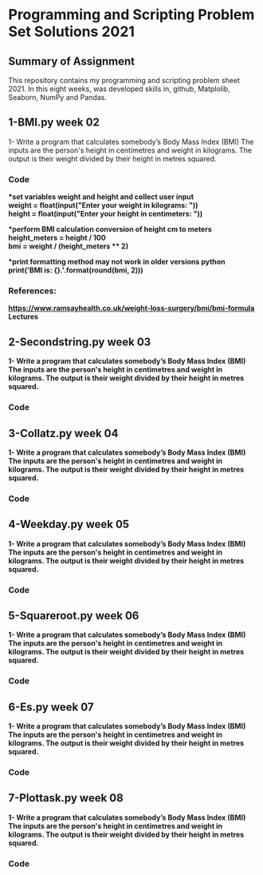 # Programming and Scripting Problem Set Solutions 2021

## Summary of Assignment
<p>This repository contains my programming and scripting problem sheet 2021. In this eight weeks, was developed skills in, github, Matplolib, Seaborn, NumPy and Pandas.</p>



## 1-BMI.py week 02
<p>1- Write a program that calculates somebody’s Body Mass Index (BMI) The inputs are the person's height in centimetres and weight in kilograms. The output is their weight divided by their height in metres squared.</p>

### Code

<p><b>*set variables weight and height and collect user input<br> weight = float(input("Enter your weight in kilograms: "))<b><br>height = float(input("Enter your height in centimeters: "))</p>

<p><b>*perform BMI calculation conversion of height cm to meters<b><br> height_meters = height / 100 <br> bmi = weight / (height_meters  ** 2)</p>

<p><b>*print formatting method may not work in older versions python<b><br> print('BMI is: {}.'.format(round(bmi, 2)))</p>

### References:
https://www.ramsayhealth.co.uk/weight-loss-surgery/bmi/bmi-formula<br>Lectures



## 2-Secondstring.py week 03
<p>1- Write a program that calculates somebody’s Body Mass Index (BMI) The inputs are the person's height in centimetres and weight in kilograms. The output is their weight divided by their height in metres squared.</p>

### Code

## 3-Collatz.py week 04
<p>1- Write a program that calculates somebody’s Body Mass Index (BMI) The inputs are the person's height in centimetres and weight in kilograms. The output is their weight divided by their height in metres squared.</p>

### Code

## 4-Weekday.py week 05
<p>1- Write a program that calculates somebody’s Body Mass Index (BMI) The inputs are the person's height in centimetres and weight in kilograms. The output is their weight divided by their height in metres squared.</p>

### Code

## 5-Squareroot.py week 06
<p>1- Write a program that calculates somebody’s Body Mass Index (BMI) The inputs are the person's height in centimetres and weight in kilograms. The output is their weight divided by their height in metres squared.</p>

### Code

## 6-Es.py week 07
<p>1- Write a program that calculates somebody’s Body Mass Index (BMI) The inputs are the person's height in centimetres and weight in kilograms. The output is their weight divided by their height in metres squared.</p>

### Code

## 7-Plottask.py week 08
<p>1- Write a program that calculates somebody’s Body Mass Index (BMI) The inputs are the person's height in centimetres and weight in kilograms. The output is their weight divided by their height in metres squared.</p>

### Code
